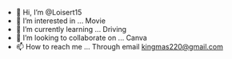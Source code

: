- 👋 Hi, I’m @Loisert15
- 👀 I’m interested in ... Movie
- 🌱 I’m currently learning ... Driving 
- 💞️ I’m looking to collaborate on ... Canva
- 📫 How to reach me ... Through email kingmas220@gmail.com

<!---
Loisert15/Loisert15 is a ✨ special ✨ repository because its `README.md` (this file) appears on your GitHub profile.
You can click the Preview link to take a look at your changes.
--->
